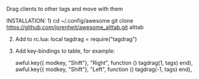 Drag clients to other tags and move with them


INSTALLATION:
1)
  cd ~/.config/awesome
  git clone https://github.com/jorenheit/awesome_alttab.git alttab

2) Add to rc.lua:
   local tagdrag = require("tagdrag")

3) Add key-bindings to table, for example:

    awful.key({ modkey, "Shift"}, "Right", function () tagdrag(1, tags) end),
    awful.key({ modkey, "Shift"}, "Left", function () tagdrag(-1, tags) end),



